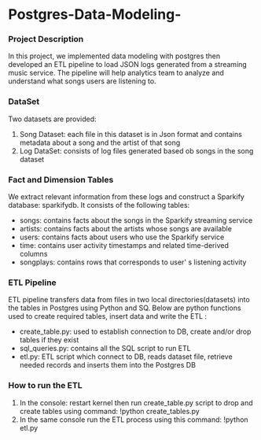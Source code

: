 # Postgres-Data-Modeling-
### Project Description

In this project, we implemented data modeling with postgres then developed an ETL pipeline to load JSON logs generated from a streaming music service. The pipeline will help analytics team to analyze and understand what songs users are listening to.

### DataSet

Two datasets are provided:
1. Song Dataset: each file in this dataset is in Json format and contains metadata about a song and the artist of that song
2. Log DataSet: consists of log files generated based ob songs in the song dataset

### Fact and Dimension Tables
We extract relevant information from these logs and construct a Sparkify database: sparkifydb. It consists of the following tables:

- songs: contains facts about the songs in the Sparkify streaming service
- artists: contains facts about the artists whose songs are available
- users: contains facts about users who use the Sparkify service
- time: contains user activity timestamps and related time-derived columns
- songplays:  contains rows that corresponds to user' s listening activity

### ETL Pipeline
 ETL pipeline transfers data from files in two local directories(datasets) into the tables in Postgres using Python and SQ.
Below are python functions used to create required tables, insert data and write the ETL :

- create_table.py: used to establish connection to DB, create and/or drop tables if they exist
- sql_queries.py: contains all the SQL script to run ETL
- etl.py:  ETL script which connect to DB, reads dataset file, retrieve needed records  and inserts them  into the Postgres DB

### How to run the ETL
1. In the console: restart kernel then run create_table.py script to drop and create tables using command: !python create_tables.py
2. In the same console run the ETL process using this command: !python etl.py
